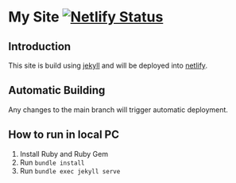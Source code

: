 # My Site [![Netlify Status](https://api.netlify.com/api/v1/badges/3dd43766-021d-4c75-b25a-ac102650e3ed/deploy-status)](https://app.netlify.com/sites/agus3winarno/deploys)

## Introduction

This site is build using [jekyll](https://jekyllrb.com) and will be deployed into [netlify](netlify.com).

## Automatic Building

Any changes to the main branch will trigger automatic deployment.

## How to run in local PC
 
1. Install Ruby and Ruby Gem
2. Run ```bundle install```
3. Run ```bundle exec jekyll serve```